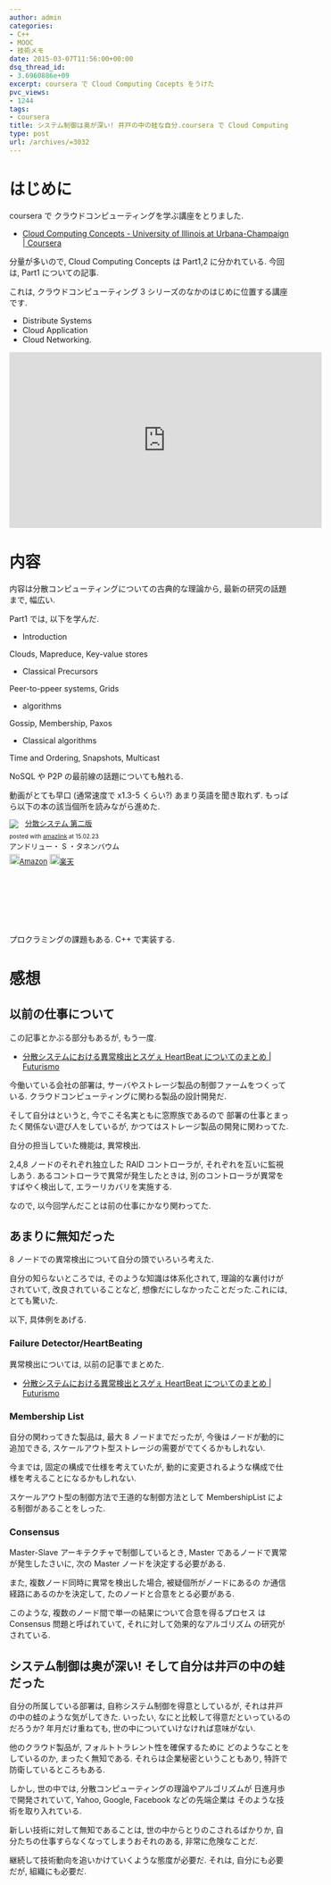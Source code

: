 ```yaml
---
author: admin
categories:
- C++
- MOOC
- 技術メモ
date: 2015-03-07T11:56:00+00:00
dsq_thread_id:
- 3.6960886e+09
excerpt: coursera で Cloud Computing Cocepts をうけた
pvc_views:
- 1244
tags:
- coursera
title: システム制御は奥が深い! 井戸の中の蛙な自分.coursera で Cloud Computing Cocepts をうけた
type: post
url: /archives/=3032
---
```


はじめに
========

coursera で クラウドコンピューティングを学ぶ講座をとりました.

-   [Cloud Computing Concepts - University of Illinois at
    Urbana-Champaign |
    Coursera](https://www.coursera.org/course/cloudcomputing)

分量が多いので, Cloud Computing Concepts は Part1,2 に分かれている.
今回は, Part1 についての記事.

これは, クラウドコンピューティング 3
シリーズのなかのはじめに位置する講座です.

-   Distribute Systems
-   Cloud Application
-   Cloud Networking.

<iframe width="560" height="315" src="https://www.youtube.com/embed/k3rvKQLezoY?rel=0" frameborder="0" allowfullscreen></iframe>

内容
====

内容は分散コンピューティングについての古典的な理論から,
最新の研究の話題まで, 幅広い.

Part1 では, 以下を学んだ.

-   Introduction

Clouds, Mapreduce, Key-value stores

-   Classical Precursors

Peer-to-ppeer systems, Grids

-   algorithms

Gossip, Membership, Paxos

-   Classical algorithms

Time and Ordering, Snapshots, Multicast

NoSQL や P2P の最前線の話題についても触れる.

動画がとても早口 (通常速度で x1.3-5 くらい?) あまり英語を聞き取れず.
もっぱら以下の本の該当個所を読みながら進めた.

<div class='amazlink-box' style='text-align:left;padding-bottom:20px;font-size:small;/zoom: 1;overflow: hidden;'><div class='amazlink-list' style='clear: both;'><div class='amazlink-image' style='float:left;margin:0px 12px 1px 0px;'><a href='https://www.amazon.co.jp/%E5%88%86%E6%95%A3%E3%82%B7%E3%82%B9%E3%83%86%E3%83%A0-%E7%AC%AC%E4%BA%8C%E7%89%88-%E3%82%A2%E3%83%B3%E3%83%89%E3%83%AA%E3%83%A5%E3%83%BC%E3%83%BBS%E3%83%BB%E3%82%BF%E3%83%8D%E3%83%B3%E3%83%90%E3%82%A6%E3%83%A0/dp/4894714981%3FSubscriptionId%3DAKIAJDINZW45GEGLXQQQ%26tag%3Dsleephacker-22%26linkCode%3Dxm2%26camp%3D2025%26creative%3D165953%26creativeASIN%3D4894714981' target='_blank' rel='nofollow'><img src='https://ecx.images-amazon.com/images/I/51zOfqbGCyL._SL160_.jpg' style='border: none;' /></a></div><div class='amazlink-info' style='height:160; margin-bottom: 10px'><div class='amazlink-name' style='margin-bottom:10px;line-height:120%'><a href='https://www.amazon.co.jp/%E5%88%86%E6%95%A3%E3%82%B7%E3%82%B9%E3%83%86%E3%83%A0-%E7%AC%AC%E4%BA%8C%E7%89%88-%E3%82%A2%E3%83%B3%E3%83%89%E3%83%AA%E3%83%A5%E3%83%BC%E3%83%BBS%E3%83%BB%E3%82%BF%E3%83%8D%E3%83%B3%E3%83%90%E3%82%A6%E3%83%A0/dp/4894714981%3FSubscriptionId%3DAKIAJDINZW45GEGLXQQQ%26tag%3Dsleephacker-22%26linkCode%3Dxm2%26camp%3D2025%26creative%3D165953%26creativeASIN%3D4894714981' rel='nofollow' target='_blank'>分散システム  第二版</a></div><div class='amazlink-powered' style='font-size:80%;margin-top:5px;line-height:120%'>posted with <a href='https://amazlink.keizoku.com/' title='アマゾンアフィリエイトリンク作成ツール' target='_blank'>amazlink</a> at 15.02.23</div><div class='amazlink-detail'>アンドリュー・ S ・タネンバウム<br /></div><div class='amazlink-sub-info' style='float: left;'><div class='amazlink-link' style='margin-top: 5px'><img src='https://amazlink.fuyu.gs/icon_amazon.png' width='18'><a href='https://www.amazon.co.jp/%E5%88%86%E6%95%A3%E3%82%B7%E3%82%B9%E3%83%86%E3%83%A0-%E7%AC%AC%E4%BA%8C%E7%89%88-%E3%82%A2%E3%83%B3%E3%83%89%E3%83%AA%E3%83%A5%E3%83%BC%E3%83%BBS%E3%83%BB%E3%82%BF%E3%83%8D%E3%83%B3%E3%83%90%E3%82%A6%E3%83%A0/dp/4894714981%3FSubscriptionId%3DAKIAJDINZW45GEGLXQQQ%26tag%3Dsleephacker-22%26linkCode%3Dxm2%26camp%3D2025%26creative%3D165953%26creativeASIN%3D4894714981' rel='nofollow' target='_blank'>Amazon</a> <img src='https://amazlink.fuyu.gs/icon_rakuten.gif' width='18'><a href='https://hb.afl.rakuten.co.jp/hgc/g00q0724.n763w947.g00q0724.n763x2b4/?pc=http%3A%2F%2Fbooks.rakuten.co.jp%2Frb%2F5961785%2F&m=http%3A%2F%2Fm.rakuten.co.jp%2Frms%2Fmsv%2FItem%3Fn%3D5961785%26surl%3Dbook' rel='nofollow' target='_blank'>楽天</a></div></div></div></div></div>

プロクラミングの課題もある. C++ で実装する.

感想
====

以前の仕事について
------------------

この記事とかぶる部分もあるが, もう一度.

-   [分散システムにおける異常検出とスゲぇ HeartBeat についてのまとめ |
    Futurismo](https://futurismo.biz/archives/3007)

今働いている会社の部署は,
サーバやストレージ製品の制御ファームをつくっている.
クラウドコンピューティングに関わる製品の設計開発だ.

そして自分はというと, 今でこそ名実ともに窓際族であるので
部署の仕事とまったく関係ない遊び人をしているが,
かつてはストレージ製品の開発に関わってた.

自分の担当していた機能は, 異常検出.

2,4,8 ノードのそれぞれ独立した RAID コントローラが,
それぞれを互いに監視しあう. あるコントローラで異常が発生したときは,
別のコントローラが異常をすばやく検出して, エラーリカバリを実施する.

なので, 以今回学んだことは前の仕事にかなり関わってた.

あまりに無知だった
------------------

8 ノードでの異常検出について自分の頭でいろいろ考えた.

自分の知らないところでは, そのような知識は体系化されて,
理論的な裏付けがされていて, 改良されていることなど,
想像だにしなかったことだった.これには, とても驚いた.

以下, 具体例をあげる.

### Failure Detector/HeartBeating

異常検出については, 以前の記事でまとめた.

-   [分散システムにおける異常検出とスゲぇ HeartBeat についてのまとめ |
    Futurismo](https://futurismo.biz/archives/3007)

### Membership List

自分の関わってきた製品は, 最大 8 ノードまでだったが,
今後はノードが動的に追加できる,
スケールアウト型ストレージの需要がでてくるかもしれない.

今までは, 固定の構成で仕様を考えていたが,
動的に変更されるような構成で仕様を考えることになるかもしれない.

スケールアウト型の制御方法で王道的な制御方法として MembershipList
による制御があることをしった.

### Consensus

Master-Slave アーキテクチャで制御しているとき, Master
であるノードで異常が発生したさいに, 次の Master
ノードを決定する必要がある.

また, 複数ノード同時に異常を検出した場合, 被疑個所がノードにあるの
か通信経路にあるのかを決定して, たのノードと合意をとる必要がある.

このような, 複数のノード間で単一の結果について合意を得るプロセス は
Consensus 問題と呼ばれていて, それに対して効果的なアルゴリズム
の研究がされている.

システム制御は奥が深い! そして自分は井戸の中の蛙だった
------------------------------------------------------

自分の所属している部署は, 自称システム制御を得意としているが,
それは井戸の中の蛙のような気がしてきた. いったい,
なにと比較して得意だといっているのだろうか? 年月だけ重ねても,
世の中についていけなければ意味がない.

他のクラウド製品が, フォルトトラレント性を確保するために
どのようなことをしているのか, まったく無知である.
それらは企業秘密ということもあり, 特許で防衛しているところもある.

しかし, 世の中では, 分散コンピューティングの理論やアルゴリズムが
日進月歩で開発されていて, Yahoo, Google, Facebook などの先端企業は
そのような技術を取り入れている.

新しい技術に対して無知であることは, 世の中からとりのこされるばかりか,
自分たちの仕事すらなくなってしまうおそれのある, 非常に危険なことだ.

継続して技術動向を追いかけていくような態度が必要だ. それは,
自分にも必要だが, 組織にも必要だ.
